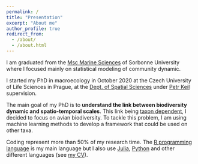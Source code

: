 ```yaml
---
permalink: /
title: "Presentation"
excerpt: "About me"
author_profile: true
redirect_from: 
  - /about/
  - /about.html
---
```


I am graduated from the [Msc Marine Sciences](http://sciencesdelamer.sorbonne-universite.fr/) of Sorbonne University where I focused mainly on statistical modeling of community dynamic. 

I started my PhD in macroecology in October 2020 at the Czech University of Life Sciences in Prague, at the [Dept. of Spatial Sciences](https://www.fzp.czu.cz/en/r-9407-departments/r-9471-departments/r-9649-department-of-spatial-sciences) under [Petr Keil](https://petrkeil.github.io/website/) supervision.

The main goal of my PhD is to **understand the link between biodiversity dynamic and spatio-temporal scales**. This link being [taxon dependent](https://onlinelibrary.wiley.com/doi/full/10.1111/oik.05968), I decided to focus on avian biodiversity. To tackle this problem, I am using machine learning methods to develop a framework that could be used on other taxa. 

Coding represent more than 50% of my research time. The [R programming language](https://www.r-project.org/) is my main language but I also use [Julia](https://julialang.org/), [Python](https://www.python.org/) and other different languages (see [my CV](https://frslry.github.io/cv/)).  
